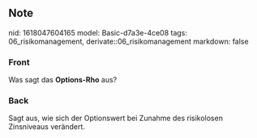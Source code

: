 ## Note
nid: 1618047604165
model: Basic-d7a3e-4ce08
tags: 06_risikomanagement, derivate::06_risikomanagement
markdown: false

### Front
Was sagt das <b>Options-Rho</b> aus?

### Back
Sagt aus, wie sich der Optionswert bei Zunahme des risikolosen Zinsniveaus verändert.
